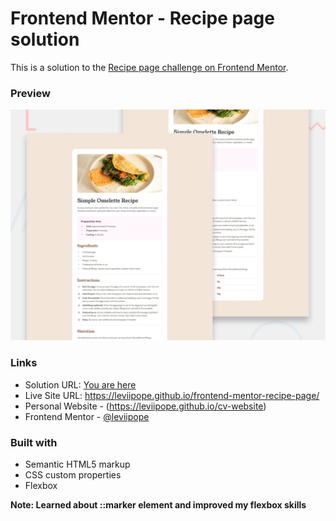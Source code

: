 # Frontend Mentor - Recipe page solution

This is a solution to the [Recipe page challenge on Frontend Mentor](https://www.frontendmentor.io/challenges/recipe-page-KiTsR8QQKm).

### Preview

![](./preview.jpg)

### Links

- Solution URL: [You are here](https://github.com/leviipope/frontend-mentor-recipe-page)
- Live Site URL: https://leviipope.github.io/frontend-mentor-recipe-page/
- Personal Website - (https://leviipope.github.io/cv-website)
- Frontend Mentor - [@leviipope](https://www.frontendmentor.io/profile/leviipope)

### Built with

- Semantic HTML5 markup
- CSS custom properties
- Flexbox

**Note: Learned about ::marker element and improved my flexbox skills**




